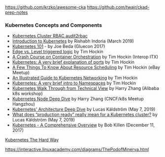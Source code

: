 https://github.com/krzko/awesome-cka
https://github.com/twajr/ckad-prep-notes
### Kubernetes Concepts and Components

- [Kubernetes Cluster RBAC audit2rbac](https://www.youtube.com/watch?v=Nw1ymxcLIDI) 
- [Introduction to Kubernetes](https://drive.google.com/file/d/1Lfi8r0GZdFIMgprUrwaf-Lru5RsctML7/view?usp=sharing) by Rishabh Indoria (March 2019)
- [Kubernetes 101](http://slides.eightypercent.net/kubernetes-101/#1) - by Joe Beda (Gluecon 2017)
- [Edge vs. Level triggered logic](https://speakerdeck.com/thockin/edge-vs-level-triggered-logic) by Tim Hockin
- [A Crash Course on Container Orchestration](https://speakerdeck.com/thockin/a-crash-course-on-container-orchestration) by Tim Hockin (Interop ITX)
- [Kubernetes: A very brief explanation of ports](https://speakerdeck.com/thockin/kubernetes-a-very-brief-explanation-of-ports) by Tim Hockin 
- [A Few Things To Know About Resource Scheduling](https://speakerdeck.com/thockin/a-few-things-to-know-about-resource-scheduling) by Tim Hockin (eBay Meetup)
- [An Illustrated Guide to Kubernetes Networking](https://speakerdeck.com/thockin/illustrated-guide-to-kubernetes-networking) by Tim Hockin
- [Kubernetes: A very brief intro to Namespaces](https://speakerdeck.com/thockin/kubernetes-a-very-brief-intro-to-namespaces) by Tim Hockin
- [Kubernetes Walk Through from Technical View](https://speakerdeck.com/resouer/kubernetes-walk-through-from-technical-view) by Harry Zhang (Alibaba k8s workshop)
- [Kubernetes Node Deep Dive](https://speakerdeck.com/resouer/kubernetes-node-under-the-hood) by Harry Zhang (CNCF/k8s Meetup Hangzhou)
- [Kubernetes' Architecture Deep Dive](https://speakerdeck.com/luxas/kubernetes-architecture-deep-dive-umea-may-2019) by Lucas Käldström (May 7, 2019)
- [What does “production ready” really mean for a Kubernetes cluster?](https://speakerdeck.com/luxas/what-does-production-ready-really-mean-for-a-kubernetes-cluster-umea-may-2019) by Lucas Käldström (May 7, 2019)
- [Kubernetes - A Comprehensive Overview](https://docs.google.com/presentation/d/1_xwLGM6U6EDK59s9Zny-zWGGAbQk47cZPuBblU3Upus/edit?usp=sharing) by Bob Killen (December 11, 2017)


[Kubernetes The Hard Way ](https://github.com/mmumshad/kubernetes-the-hard-way)


https://interactive.linuxacademy.com/diagrams/ThePodofMinerva.html
